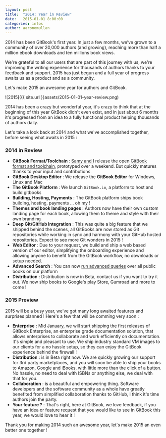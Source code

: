 ```yaml
---
layout: post
title:  "2014: Year in Review"
date:   2015-01-01 8:00:00
categories: infos
author: aaronomullan
---
```


2014 has been GitBook's first year. In just a few months, we’ve grown to a community of over 20,000 authors (and growing), reaching more than half a million ebook downloads and ten millions book views.

We're grateful to all our users that are part of this journey with us, we're improving the writing experience for thousands of authors thanks to your feedback and support. 2015 has just begun and a full year of progress awaits us as a product and as a community.

Let's make 2015 an awesome year for authors and GitBook.

<!-- more -->

![2015]({{ site.url }}assets/2015-01-01-year-review.png)

2014 has been a crazy but wonderful year, it's crazy to think that at the beginning of this year GitBook didn't even exist, and in just about 6 months it's progressed from an idea to a fully functional product helping thousands of authors daily.

Let's take a look back at 2014 and what we've accomplished together, before seeing what awaits in 2015 :

### 2014 in Review
* **GitBook Format/Toolchain** : [Samy and I](https://www.gitbook.com/about) release the open [GitBook format and toolchain](https://github.com/GitbookIO/gitbook), prototyped over a weekend. But quickly matures thanks to your input and contributions.
* **GitBook Desktop Editor** : We release the **GitBook Editor** for Windows, Linux and Mac
* **The GitBook Platform** : We launch `GitBook.io`, a platform to host and build gitbooks
* **Building, Hosting, Payments** : The GitBook platform ships book building, hosting, payments ... oh my !
* **Themes and book landing pages** : Authors now have their own custom landing page for each book, allowing them to theme and style with their own branding
* **Deep Git/GitHub Integration** : This was quite a big feature that we shipped behind the scenes, all GitBooks are now stored as Git repositories while working in sync and harmony with your GitHub hosted repositories. Expect to see more Git wonders in 2015 !
* **Web Editor** : Due to your request, we build and ship a web based version of our editor, simplifying the onboarding experience and allowing anyone to benefit from the GitBook workflow, no downloads or setup needed.
* **Advanced Search** : You can now [run advanced queries](https://www.gitbook.com/search/advanced) over all public books on our platform
* **Distribution** : Distribution is now in Beta, contact us if you want to try it out. We now ship books to Google's play Store, Gumroad and more to come !

### 2015 Preview

2015 will be a busy year, we've got many long awaited features and surprises planned ! Here's a few that will be comming very soon :

* **Enterprise** : Mid January, we will start shipping the first releases of GitBook Enterprise, an enterprise grade documentation solution, that allows enterprises to collaborate and work efficiently on documentation. It's simple and pleasant to use. We ship industry standard VM images to our clients for a no hassle setup, so they can enjoy the GitBook experience behind the firewall !
* **Distribution** : is in Beta right now. We are quickly growing our support for 3rd party marketplaces, and you will soon be able to ship your books to Amazon, Google and iBooks, with little more than the click of a button. No hassle, no need to deal with ISBNs or anything else, we deal with that for you.
* **Collaboration** : is a beautiful and empowering thing. Software developers and the software community as a whole have greatly benefited from simplified collaboration thanks to GitHub, I think it's time authors join the party.
* **Your feature ?** : That's right, here at GitBook, we love feedback, if you have an idea or feature request that you would like to see in GitBook this year, we would love to hear it !

Thank you for making 2014 such an awesome year, let's make 2015 an even better one together !
